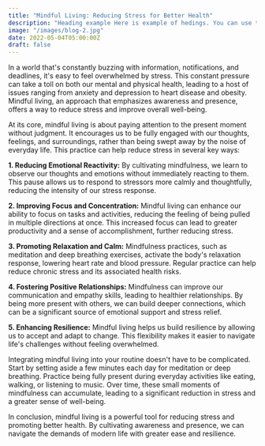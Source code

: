```yaml
---
title: "Mindful Living: Reducing Stress for Better Health"
description: "Heading example Here is example of hedings. You can use this heading by following markdownify rules."
image: "/images/blog-2.jpg"
date: 2022-05-04T05:00:00Z
draft: false
---
```




In a world that's constantly buzzing with information, notifications, and deadlines, it's easy to feel overwhelmed by stress. This constant pressure can take a toll on both our mental and physical health, leading to a host of issues ranging from anxiety and depression to heart disease and obesity. Mindful living, an approach that emphasizes awareness and presence, offers a way to reduce stress and improve overall well-being.

At its core, mindful living is about paying attention to the present moment without judgment. It encourages us to be fully engaged with our thoughts, feelings, and surroundings, rather than being swept away by the noise of everyday life. This practice can help reduce stress in several key ways:

**1. Reducing Emotional Reactivity:** By cultivating mindfulness, we learn to observe our thoughts and emotions without immediately reacting to them. This pause allows us to respond to stressors more calmly and thoughtfully, reducing the intensity of our stress response.

**2. Improving Focus and Concentration:** Mindful living can enhance our ability to focus on tasks and activities, reducing the feeling of being pulled in multiple directions at once. This increased focus can lead to greater productivity and a sense of accomplishment, further reducing stress.

**3. Promoting Relaxation and Calm:** Mindfulness practices, such as meditation and deep breathing exercises, activate the body's relaxation response, lowering heart rate and blood pressure. Regular practice can help reduce chronic stress and its associated health risks.

**4. Fostering Positive Relationships:** Mindfulness can improve our communication and empathy skills, leading to healthier relationships. By being more present with others, we can build deeper connections, which can be a significant source of emotional support and stress relief.

**5. Enhancing Resilience:** Mindful living helps us build resilience by allowing us to accept and adapt to change. This flexibility makes it easier to navigate life's challenges without feeling overwhelmed.

Integrating mindful living into your routine doesn't have to be complicated. Start by setting aside a few minutes each day for meditation or deep breathing. Practice being fully present during everyday activities like eating, walking, or listening to music. Over time, these small moments of mindfulness can accumulate, leading to a significant reduction in stress and a greater sense of well-being.

In conclusion, mindful living is a powerful tool for reducing stress and promoting better health. By cultivating awareness and presence, we can navigate the demands of modern life with greater ease and resilience.
